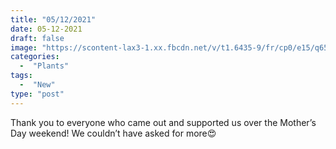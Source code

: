 ```yaml
---
title: "05/12/2021"
date: 05-12-2021
draft: false
image: "https://scontent-lax3-1.xx.fbcdn.net/v/t1.6435-9/fr/cp0/e15/q65/185998847_10158972914432419_888591310594177828_n.jpg?_nc_cat=102&ccb=1-3&_nc_sid=110474&_nc_ohc=9de5aF4NVKAAX-cMYsM&_nc_ht=scontent-lax3-1.xx&tp=14&oh=232d9a10f6cd7e3d0901394d544bef50&oe=60DF8E05"
categories:
  -  "Plants"
tags:
  -  "New"
type: "post"
---
```

Thank you to everyone who came out and supported us over the Mother’s Day weekend! We couldn’t have asked for more😍